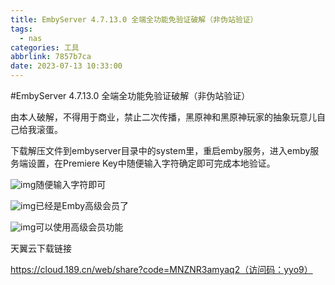 ```yaml
---
title: EmbyServer 4.7.13.0 全端全功能免验证破解（非伪站验证）
tags:
  - nas
categories: 工具
abbrlink: 7857b7ca
date: 2023-07-13 10:33:00
---
```


#EmbyServer 4.7.13.0 全端全功能免验证破解（非伪站验证）

由本人破解，不得用于商业，禁止二次传播，黑原神和黑原神玩家的抽象玩意儿自己给我滚蛋。

下载解压文件到embyserver目录中的system里，重启emby服务，进入emby服务端设置，在Premiere Key中随便输入字符确定即可完成本地验证。

![img](https://cdn.jsdelivr.net/gh/swimminghao/picture@main/img/2023/07/13/ITe0ge.png)随便输入字符即可

![img](https://cdn.jsdelivr.net/gh/swimminghao/picture@main/img/2023/07/13/0D5NWM.png)已经是Emby高级会员了

![img](https://cdn.jsdelivr.net/gh/swimminghao/picture@main/img/2023/07/13/kn4Kc6.png)可以使用高级会员功能

天翼云下载链接

https://cloud.189.cn/web/share?code=MNZNR3amyaq2（访问码：yyo9）